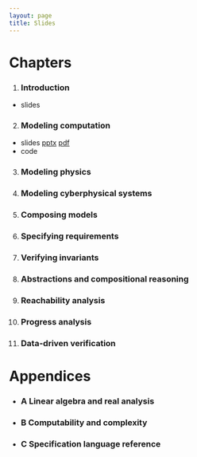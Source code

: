 ```yaml
---
layout: page
title: Slides
---
```

# Chapters

1. ### Introduction
<!--
 * What is this book about? The verification problem 
 * Testing and verification for establishing system requirements
 * From systems to models of systems
 * Verification ecosystem
 * Challenges and state of the art
 * Road map
 * Learning and teaching using this textbook
 -->
   * slides
2. ### Modeling computation
  * slides [pptx](Slides/ModelingComputation.pptx) [pdf](Slides/ModelingComputation.pdf)
  * code
<!--
 {2.1}Quick introduction to automata}{15}{section.2.1}
 {subsection}{\numberline {2.1.1}Example: JK flip flop}{15}{subsection.2.1.1}
 {subsection}{\numberline {2.1.2}Language for specifying automata}{15}{subsection.2.1.2}
 {2.2}Specifying automata}{17}{section.2.2}
 {subsection}{\numberline {2.2.1}State variables and valuations}{17}{subsection.2.2.1}
 {subsection}{\numberline {2.2.2}Predicates}{18}{subsection.2.2.2}
 {subsection}{\numberline {2.2.3}Transitions}{18}{subsection.2.2.3}
 {subsection}{\numberline {2.2.4}Automata}{19}{subsection.2.2.4}
 {2.3}Special automata classes}{20}{section.2.3}
 {subsection}{\numberline {2.3.1}Finite and discrete automata}{20}{subsection.2.3.1}
 {subsection}{\numberline {2.3.2}Nondeterminism}{20}{subsection.2.3.2}
 {subsection}{\numberline {2.3.3}Discrete sequences and sampled time}{20}{subsection.2.3.3}
 {2.4}Semantics: Executions, reachable states, and invariants}{21}{section.2.4}
 {2.5}Example: Dijkstra's token ring algorithm}{21}{section.2.5}
 {paragraph}{Multiple transition definitions for the same action}{22}{section*.21}
 {subsection}{\numberline {2.5.1}Legal states and invariants}{23}{subsection.2.5.1}
 {subsection}{\numberline {2.5.2}Asynchronous and synchronous models}{23}{subsection.2.5.2}
 {2.6}Example: Reasoning about impossibility}{24}{section.2.6}
 {2.7}Problems}{25}{section.2.7}
 -->
3. ### Modeling physics
<!--
 {paragraph}{Overview}{27}{section*.22}
 {3.1}Quick introduction to differential equations\/}{27}{section.3.1}
 {subsection}{\numberline {3.1.1}Example: Vehicle speed control}{27}{subsection.3.1.1}
 {subsection}{\numberline {3.1.2}Language for specifying differential equations}{27}{subsection.3.1.2}
 {3.2}Specifying ordinary differential equations\/}{29}{section.3.2}
 {subsection}{\numberline {3.2.1}State variables and valuations}{29}{subsection.3.2.1}
 {subsection}{\numberline {3.2.2}Dense time and trajectories}{29}{subsection.3.2.2}
 {subsection}{\numberline {3.2.3}Trajectories as solutions}{30}{subsection.3.2.3}
 {3.3}Special classes of ODEs}{33}{section.3.3}
 {subsection}{\numberline {3.3.1}Time-invariant and autonomous systems}{33}{subsection.3.3.1}
 {subsection}{\numberline {3.3.2}Linear systems}{33}{subsection.3.3.2}
 {3.4}Semantics: Reachable states, invariants, and stability}{34}{section.3.4}
 {subsection}{\numberline {3.4.1}Example: Pendulum}{35}{subsection.3.4.1}
 {3.5}Lyapunov's direct method for proving stability}{36}{section.3.5}
 {subsection}{\numberline {3.5.1}Stability of linear dynamical systems}{37}{subsection.3.5.1}
 {3.6}Differential equations as automata}{38}{section.3.6}
 {3.7}Example: Simple economy}{38}{section.3.7}
 {3.8}Numerical simulations for ordinary differential equations}{40}{section.3.8}
 {3.9}Closing the loop and control synthesis}{41}{section.3.9}
 {subsection}{\numberline {3.9.1}PID controller}{43}{subsection.3.9.1}
 {paragraph}{Summary and outlook.}{44}{section*.23}
 {3.10}Problems}{44}{section.3.10}
 -->
4. ### Modeling cyberphysical systems
<!--
 {paragraph}{Overview}{47}{section*.24}
 {4.1}Quick introduction to hybrid automata}{47}{section.4.1}
 {subsection}{\numberline {4.1.1}Example: Rimless wheel}{47}{subsection.4.1.1}
 {subsection}{\numberline {4.1.2}Language for specifying hybrid systems}{48}{subsection.4.1.2}
 {4.2}Specifying hybrid automata}{50}{section.4.2}
 {subsection}{\numberline {4.2.1}State variables and transitions}{50}{subsection.4.2.1}
 {subsection}{\numberline {4.2.2}Trajectories and closures}{50}{subsection.4.2.2}
 {subsection}{\numberline {4.2.3}Hybrid automata}{52}{subsection.4.2.3}
 {4.3}Special classes of hybrid automata}{53}{section.4.3}
 {subsection}{\numberline {4.3.1}Deterministic hybrid automata}{53}{subsection.4.3.1}
 {subsection}{\numberline {4.3.2}Switched systems}{53}{subsection.4.3.2}
 {subsection}{\numberline {4.3.3}Linear hybrid automata}{54}{subsection.4.3.3}
 {subsection}{\numberline {4.3.4}Rectangular hybrid automata}{56}{subsection.4.3.4}
 {subsection}{\numberline {4.3.5}Timed automata}{56}{subsection.4.3.5}
 {4.4}Semantics: Hybrid executions}{56}{section.4.4}
 {subsection}{\numberline {4.4.1}Numerical simulation of hybrid executions}{58}{subsection.4.4.1}
 {subsection}{\numberline {4.4.2}Reachable states, invariants, stability}{59}{subsection.4.4.2}
 {subsection}{\numberline {4.4.3}Time-abstract semantics}{60}{subsection.4.4.3}
 {subsection}{\numberline {4.4.4}Execution zoo}{62}{subsection.4.4.4}
 {4.5}Example: Spacecraft docking}{62}{section.4.5}
 {4.6}Example: Small aircraft traffic management system}{63}{section.4.6}
 {4.7}Problems}{65}{section.4.7}
 -->
5. ### Composing models
<!-- 
 {paragraph}{Overview}{69}{section*.26}
 {5.1}Composing automata}{69}{section.5.1}
 {5.2}Composing Input/Output automata}{70}{section.5.2}
 {subsection}{\numberline {5.2.1}Input/Output automata}{70}{subsection.5.2.1}
 {subsection}{\numberline {5.2.2}Compatibility and composition of Input/Output automata}{70}{subsection.5.2.2}
 {5.3}Example: Channels, logical clocks, and distributed systems}{71}{section.5.3}
 {subsection}{\numberline {5.3.1}FIFO channels}{71}{subsection.5.3.1}
 {subsection}{\numberline {5.3.2}Logical time in distributed systems: Lamport clocks}{72}{subsection.5.3.2}
 {subsection}{\numberline {5.3.3}Composed system: Network of processes communicating over channels}{74}{subsection.5.3.3}
 {paragraph}{Behaviors of the composed system}{75}{section*.27}
 {subsection}{\numberline {5.3.4}Traces and projections}{75}{subsection.5.3.4}
 {5.4}Composing Hybrid Input/Output Automata}{77}{section.5.4}
 {subsection}{\numberline {5.4.1}Hybrid Input/Output Automata}{77}{subsection.5.4.1}
 {subsection}{\numberline {5.4.2}Compatibility and composition of hybrid input/output automata}{78}{subsection.5.4.2}
 {5.5}Example: Timed channels}{79}{section.5.5}
 {5.6}Example: Pulse generator and oscillator}{80}{section.5.6}
 {5.7}Traces, untiming, and properties of compositions}{81}{section.5.7}
 {5.8}Example: Emergency braking on highways}{83}{section.5.8}
 {5.9}Problems}{85}{section.5.9}
 -->
6. ### Specifying requirements
<!-- 
 {paragraph}{Overview}{87}{section*.28}
 {6.1}Requirements analysis}{87}{section.6.1}
 {6.2}Safety standards}{88}{section.6.2}
 {subsection}{\numberline {6.2.1}DO-178C}{88}{subsection.6.2.1}
 {subsection}{\numberline {6.2.2}ISO 26262}{89}{subsection.6.2.2}
 {subsection}{\numberline {6.2.3}Beyond safety standards and requirements}{91}{subsection.6.2.3}
 {6.3}Formal requirements, verification, and monitoring}{91}{section.6.3}
 {paragraph}{Runtime verification or monitoring}{92}{section*.29}
 {subsection}{\numberline {6.3.1}Invariants and safety requirements}{92}{subsection.6.3.1}
 {subsection}{\numberline {6.3.2}Progress requirements}{94}{subsection.6.3.2}
 {6.4}Linear temporal logic}{95}{section.6.4}
 {subsection}{\numberline {6.4.1}Background definitions}{96}{subsection.6.4.1}
 {paragraph}{Atomic propositions}{96}{section*.30}
 {paragraph}{Automaton with state labels}{96}{section*.31}
 {subsection}{\numberline {6.4.2}LTL syntax}{97}{subsection.6.4.2}
 {subsection}{\numberline {6.4.3}LTL semantics}{97}{subsection.6.4.3}
 {paragraph}{Semantics of LTL for discrete and hybrid automata}{99}{section*.32}
 {6.5}Computation tree logic (CTL)}{100}{section.6.5}
 {subsection}{\numberline {6.5.1}CTL syntax}{100}{subsection.6.5.1}
 {subsection}{\numberline {6.5.2}CTL semantics}{100}{subsection.6.5.2}
 {subsection}{\numberline {6.5.3}Expressiveness of LTL and CTL}{101}{subsection.6.5.3}
 {6.6}Further reading}{102}{section.6.6}
 {subsection}{\numberline {6.6.1}Temporal logic model checking}{102}{subsection.6.6.1}
 {subsection}{\numberline {6.6.2}Planning and synthesis with temporal logics}{102}{subsection.6.6.2}
 {subsection}{\numberline {6.6.3}Dense time, signal, and stochastic temporal logics}{103}{subsection.6.6.3}
 {6.7}Problems}{104}{section.6.7}
 -->
7. ### Verifying invariants
<!-- 
 {7.1}Quick introduction to proving invariants}{105}{section.7.1}
 {paragraph}{Floyd-Hoare logic}{107}{section*.34}
 {7.2}Reasoning with inductive invariants}{107}{section.7.2}
 {subsection}{\numberline {7.2.1}Invariance and composition}{109}{subsection.7.2.1}
 {7.3}Proving mutual exclusion in Fischer's algorithm}{109}{section.7.3}
 {subsection}{\numberline {7.3.1}Example: Fischer's mutual exclusion}{109}{subsection.7.3.1}
 {subsection}{\numberline {7.3.2}Analysis of Fischer's mutual exclusion}{111}{subsection.7.3.2}
 {7.4}Proving inductive invariants without solving ODEs}{115}{section.7.4}
 {subsection}{\numberline {7.4.1}Example: checking subtangential conditions}{116}{subsection.7.4.1}
 {subsection}{\numberline {7.4.2}Barrier certificates}{117}{subsection.7.4.2}
 {7.5}Satisfiability and satisfiability modulo theories}{118}{section.7.5}
 {subsection}{\numberline {7.5.1}SAT}{118}{subsection.7.5.1}
 {subsection}{\numberline {7.5.2}SMT}{119}{subsection.7.5.2}
 {subsection}{\numberline {7.5.3}Modeling for SAT and SMT}{121}{subsection.7.5.3}
 {7.6}Further reading}{122}{section.7.6}
 {subsection}{\numberline {7.6.1}Finding and learning invariants}{122}{subsection.7.6.1}
 {paragraph}{Invariant generation with templates}{123}{section*.35}
 {paragraph}{Learning invariants by using execution data}{123}{section*.36}
 {7.7}Problems}{123}{section.7.7}
 -->
8. ### Abstractions and compositional reasoning
<!--
 {8.1}Quick introduction to abstractions: Timing abstraction}{125}{section.8.1}
 {8.2}Abstraction definitions}{128}{section.8.2}
 {8.3}Proving abstractions: Simulation relations}{129}{section.8.3}
 {8.4}Bisimulations and time-abstract bisimulations}{132}{section.8.4}
 {subsection}{\numberline {8.4.1}Untiming and bisimulations}{132}{subsection.8.4.1}
 {subsection}{\numberline {8.4.2}Example: Simulation and trace inclusion}{133}{subsection.8.4.2}
 {subsection}{\numberline {8.4.3}Backward simulations}{134}{subsection.8.4.3}
 {8.5}Hybridization}{135}{section.8.5}
 {8.6}Substituting with abstractions}{135}{section.8.6}
 {8.7}CEGAR}{137}{section.8.7}
 {subsection}{\numberline {8.7.1}Designing a CEGAR-based CPS verification system}{139}{subsection.8.7.1}
 {paragraph}{Space of abstractions}{139}{section*.38}
 {paragraph}{Model checker}{139}{section*.39}
 {paragraph}{Counterexample validation}{140}{section*.40}
 {paragraph}{Refinement strategy}{141}{section*.41}
 {8.8}Problems}{141}{section.8.8}
 -->
9. ### Reachability analysis 
<!--
 {9.1}Quick introduction to reachability analysis}{143}{section.9.1}
 {9.2}Finite automata}{144}{section.9.2}
 {subsection}{\numberline {9.2.1}Finite state reachability}{144}{subsection.9.2.1}
 {9.3}Timed automata}{146}{section.9.3}
 {subsection}{\numberline {9.3.1}Syntax for timed automata}{146}{subsection.9.3.1}
 {subsection}{\numberline {9.3.2}Example: Timed light switch}{148}{subsection.9.3.2}
 {subsection}{\numberline {9.3.3}Clock equivalence relation on states}{148}{subsection.9.3.3}
 {subsection}{\numberline {9.3.4}Control state reachability and region automata}{151}{subsection.9.3.4}
 {9.4}Integral timed automata to rectangular hybrid automata}{154}{section.9.4}
 {subsection}{\numberline {9.4.1}Rational timed automata}{154}{subsection.9.4.1}
 {subsection}{\numberline {9.4.2}Multi-rate automata}{154}{subsection.9.4.2}
 {subsection}{\numberline {9.4.3}Rectangular hybrid automata}{155}{subsection.9.4.3}
 {9.5}Undecidability of CSR for rectangular hybrid automata}{155}{section.9.5}
 {subsection}{\numberline {9.5.1}Two counter machines}{156}{subsection.9.5.1}
 {subsection}{\numberline {9.5.2}Reduction of CSR of RHA to Halting problem of 2CM}{157}{subsection.9.5.2}
 {subsection}{\numberline {9.5.3}Rectangular initialized hybrid automata}{159}{subsection.9.5.3}
 {9.6}Relaxing the verification problem}{161}{section.9.6}
 {subsection}{\numberline {9.6.1}Bounded reachability analysis}{161}{subsection.9.6.1}
 {9.7}Data structures for reachability analysis}{163}{section.9.7}
 {subsection}{\numberline {9.7.1}Rectangles}{163}{subsection.9.7.1}
 {paragraph}{Representing rectangular hybrid automata with rectangles}{164}{section*.45}
 {paragraph}{Reachability analysis with rectangles}{164}{section*.46}
 {subsection}{\numberline {9.7.2}Polytopes}{166}{subsection.9.7.2}
 {paragraph}{Linear hybrid automata}{167}{section*.47}
 {paragraph}{Polytope operations}{167}{section*.48}
 {subsection}{\numberline {9.7.3}Zonotopes}{169}{subsection.9.7.3}
 {paragraph}{Zonotopic operations}{170}{section*.49}
 {subsection}{\numberline {9.7.4}Ellipsoids}{170}{subsection.9.7.4}
 {paragraph}{Ellipsoidal operations}{170}{section*.50}
 {paragraph}{Summary}{171}{section*.51}
 {9.8}Problems}{171}{section.9.8}
 -->
10. ### Progress analysis
 <!-- 
 {paragraph}{Overview}{173}{section*.52}
 {10.1}Quick introduction to progress}{173}{section.10.1}
 {10.2}Termination of discrete-time automata}{174}{section.10.2}
 {subsection}{\numberline {10.2.1}Termination with well-founded relations}{174}{subsection.10.2.1}
 {subsection}{\numberline {10.2.2}Example: UpDown counter}{176}{subsection.10.2.2}
 {subsection}{\numberline {10.2.3}Termination with disjunctive well-founded relations}{176}{subsection.10.2.3}
 {subsection}{\numberline {10.2.4}Example: UpDown revisited}{178}{subsection.10.2.4}
 {10.3}Self-stabilization}{178}{section.10.3}
 {subsection}{\numberline {10.3.1}Example: Distributed minimal spanning tree}{179}{subsection.10.3.1}
 {subsection}{\numberline {10.3.2}Stabilization analysis of ${\operatorname {\mathsf {MST}}}$}{180}{subsection.10.3.2}
 {10.4}Convergence and stability without metrics}{182}{section.10.4}
 {subsection}{\numberline {10.4.1}Convergence for finite state systems}{182}{subsection.10.4.1}
 {10.5}Stability proofs for dynamical systems}{184}{section.10.5}
 {10.6}Stability of hybrid automata}{185}{section.10.6}
 {subsection}{\numberline {10.6.1}Common Lyapunov functions}{186}{subsection.10.6.1}
 {subsection}{\numberline {10.6.2}Multiple Lyapunov functions}{187}{subsection.10.6.2}
 {subsection}{\numberline {10.6.3}Stability under slow switching: average dwell time}{188}{subsection.10.6.3}
 {10.7}Problems}{190}{section.10.7}
 -->
11. ### Data-driven verification
<!-- 
 {11.1}Quick introduction to data-driven safety verification}{191}{section.11.1}
 {subsection}{\numberline {11.1.1}Discrepancy functions}{192}{subsection.11.1.1}
 {subsection}{\numberline {11.1.2}${\bf {\operatorname {\mathsf {BasicSimReach}}}}$ Algorithm}{193}{subsection.11.1.2}
 {subsection}{\numberline {11.1.3}Example: Moore-Greitzer jet engine}{195}{subsection.11.1.3}
 {11.2}Computing discrepancy}{195}{section.11.2}
 {subsection}{\numberline {11.2.1}Linear dynamical systems}{196}{subsection.11.2.1}
 {subsection}{\numberline {11.2.2}Example:}{196}{subsection.11.2.2}
 {subsection}{\numberline {11.2.3}Nonlinear dynamical systems: Optimization-based approaches}{196}{subsection.11.2.3}
 {subsection}{\numberline {11.2.4}Nonlinear models: Local discrepancy}{197}{subsection.11.2.4}
 {paragraph}{From locally optimal discrepancy to precise reachsets}{198}{section*.54}
 {11.3}Hybrid system verification}{199}{section.11.3}
 {subsection}{\numberline {11.3.1}C2E2 verification tool}{200}{subsection.11.3.1}
 {subsection}{\numberline {11.3.2}Example: Reachability analysis for ${\operatorname {\mathsf {PulseGen}}}\delimiter "026B30D {\operatorname {\mathsf {Oscillator}}}$ with C2E2}{201}{subsection.11.3.2}
 {11.4}Example: Powertrain control system}{201}{section.11.4}
 {11.5}Verifying cyber-physical systems with incomplete models}{202}{section.11.5}
 {subsection}{\numberline {11.5.1}Hybrid automata with black-box modules}{204}{subsection.11.5.1}
 {subsection}{\numberline {11.5.2}Learning discrepancy from simulations}{205}{subsection.11.5.2}
 {subsection}{\numberline {11.5.3}DryVR verification tool}{207}{subsection.11.5.3}
 {11.6}Example: Analyzing risk in automatic emergency braking systems}{208}{section.11.6}
 {11.7}Example: Autonomous spacecraft rendezvous}{209}{section.11.7}
 {11.8}Further reading}{213}{section.11.8}
 {paragraph}{Software tools}{213}{section*.57}
 {paragraph}{Applications}{214}{section*.58}
 {paragraph}{Falsification}{214}{section*.59}
 {subsection}{\numberline {11.8.1}Statistical model checking}{214}{subsection.11.8.1}
 {subsection}{\numberline {11.8.2}Machine learning for CPS verification}{215}{subsection.11.8.2}
 {subsection}{\numberline {11.8.3}Verification for ML}{215}{subsection.11.8.3}
 {11.9}Problems}{215}{section.11.9}
 -->
# Appendices
  * ### A Linear algebra and real analysis
  * ### B Computability and complexity
  * ### C Specification language reference